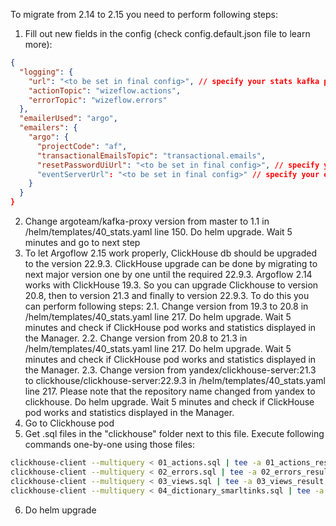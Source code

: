 To migrate from 2.14 to 2.15 you need to perform following steps:

1. Fill out new fields in the config (check config.default.json file to learn more):
```json
{
  "logging": {
    "url": "<to be set in final config>", // specify your stats kafka proxy service
    "actionTopic": "wizeflow.actions",
    "errorTopic": "wizeflow.errors"
  },
  "emailerUsed": "argo",
  "emailers": {
    "argo": {
      "projectCode": "af",
      "transactionalEmailsTopic": "transactional.emails",
      "resetPasswordUiUrl": "<to be set in final config>", // specify you UI reset password page. Should contain {code} and {languageId} placeholders. If you use ARGO Manager then just replace your host in this string: https://argoflow.io/reset-password?security-code={code}&lang-id={languageId}
      "eventServerUrl": "<to be set in final config>" // specify your event kafka proxy service
    }
  }
}
```
2. Change argoteam/kafka-proxy version from master to 1.1 in /helm/templates/40_stats.yaml line 150. Do helm upgrade. Wait 5 minutes and go to next step
3. To let Argoflow 2.15 work properly, ClickHouse db should be upgraded to the version 22.9.3.
ClickHouse upgrade can be done by migrating to next major version one by one until the required 22.9.3.
Argoflow 2.14 works with ClickHouse 19.3. So you can upgrade Clickhouse to version 20.8, then to version 21.3 and finally to version 22.9.3. To do this you can perform following steps:
2.1. Change version from 19.3 to 20.8 in /helm/templates/40_stats.yaml line 217. Do helm upgrade. Wait 5 minutes and check if ClickHouse pod works and statistics displayed in the Manager.
2.2. Change version from 20.8 to 21.3 in /helm/templates/40_stats.yaml line 217. Do helm upgrade. Wait 5 minutes and check if ClickHouse pod works and statistics displayed in the Manager.
2.3. Change version from yandex/clickhouse-server:21.3 to clickhouse/clickhouse-server:22.9.3 in /helm/templates/40_stats.yaml line 217.
Please note that the repository name changed from yandex to clickhouse.
Do helm upgrade. Wait 5 minutes and check if ClickHouse pod works and statistics displayed in the Manager.
4. Go to Clickhouse pod
5. Get .sql files in the "clickhouse" folder next to this file. Execute following commands one-by-one using those files:
```bash
clickhouse-client --multiquery < 01_actions.sql | tee -a 01_actions_result.txt
clickhouse-client --multiquery < 02_errors.sql | tee -a 02_errors_result.txt
clickhouse-client --multiquery < 03_views.sql | tee -a 03_views_result.txt
clickhouse-client --multiquery < 04_dictionary_smarltinks.sql | tee -a 04_dictionary_smarltinks_result.txt
```
6. Do helm upgrade